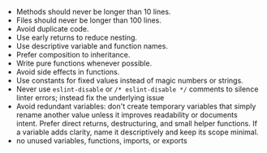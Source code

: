* Methods should never be longer than 10 lines.
* Files should never be longer than 100 lines.
* Avoid duplicate code.
* Use early returns to reduce nesting.
* Use descriptive variable and function names.
* Prefer composition to inheritance.
* Write pure functions whenever possible.
* Avoid side effects in functions.
* Use constants for fixed values instead of magic numbers or strings.
* Never use `eslint-disable` or `/* eslint-disable */` comments to silence linter errors; instead fix the underlying issue
* Avoid redundant variables: don't create temporary variables that simply rename another value unless it improves readability or documents intent. Prefer direct returns, destructuring, and small helper functions. If a variable adds clarity, name it descriptively and keep its scope minimal.
* no unused variables, functions, imports, or exports
